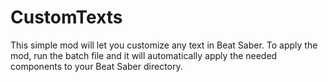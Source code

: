 # CustomTexts
This simple mod will let you customize any text in Beat Saber.
To apply the mod, run the batch file and it will automatically apply the needed components to your Beat Saber directory.
